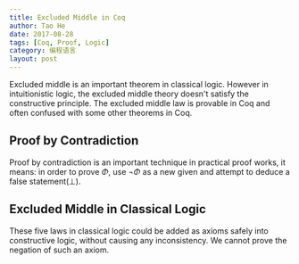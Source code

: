 ```yaml
---
title: Excluded Middle in Coq 
author: Tao He
date: 2017-08-28
tags: [Coq, Proof, Logic]
category: 编程语言
layout: post
---
```


Excluded middle is an important theorem in classical logic. However in intuitionistic logic, the excluded
middle theory doesn't satisfy the constructive principle. The excluded middle law is provable in Coq and
often confused with some other theorems in Coq.

<!--more-->


Proof by Contradiction
----------------------

Proof by contradiction is an important technique in practical proof works, it means: in order to prove
$\Phi$, use $\neg \Phi$ as a new given and attempt to deduce a false statement($\bot$).



Excluded Middle in Classical Logic
----------------------------------

These five laws in classical logic could be added as axioms safely into constructive logic, without
causing any inconsistency. We cannot prove the negation of such an axiom.

